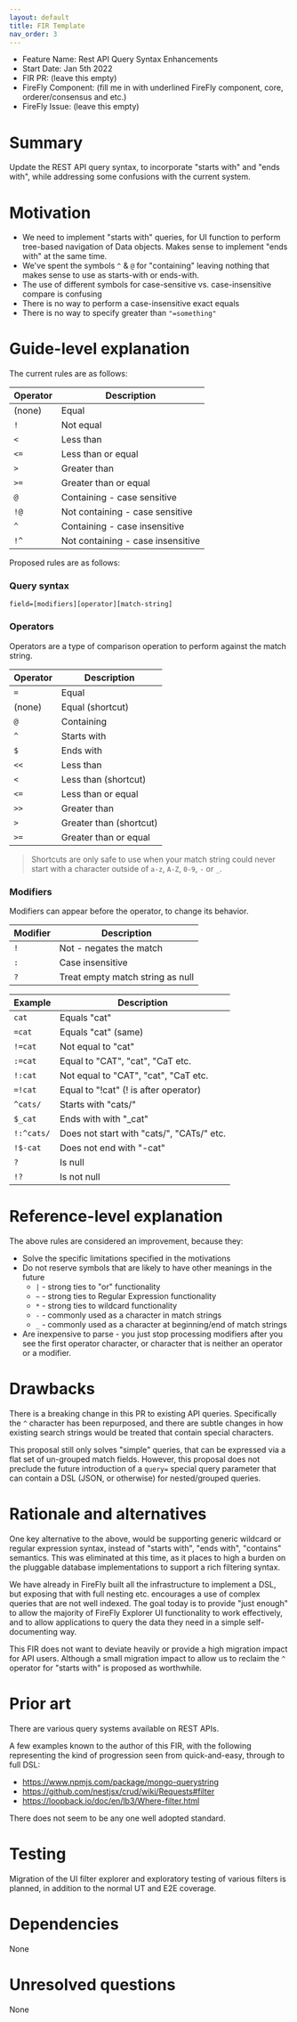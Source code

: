 ```yaml
---
layout: default
title: FIR Template
nav_order: 3
---
```


- Feature Name: Rest API Query Syntax Enhancements
- Start Date: Jan 5th 2022
- FIR PR: (leave this empty)
- FireFly Component: (fill me in with underlined FireFly component, core, orderer/consensus and etc.)
- FireFly Issue: (leave this empty)

# Summary
[summary]: #summary

Update the REST API query syntax, to incorporate "starts with" and "ends with",
while addressing some confusions with the current system.

# Motivation
[motivation]: #motivation

- We need to implement "starts with" queries, for UI function to perform
  tree-based navigation of Data objects. Makes sense to implement
  "ends with" at the same time.
- We've spent the symbols `^` & `@` for "containing" leaving nothing that
  makes sense to use as starts-with or ends-with.
- The use of different symbols for case-sensitive vs. case-insensitive
  compare is confusing
- There is no way to perform a case-insensitive exact equals
- There is no way to specify greater than `"=something"`

# Guide-level explanation
[guide-level-explanation]: #guide-level-explanation

The current rules are as follows:

| Operator | Description                       |
|----------|-----------------------------------|
| (none)   | Equal                             |
| `!`      | Not equal                         |
| `<`      | Less than                         |
| `<=`     | Less than or equal                |
| `>`      | Greater than                      |
| `>=`     | Greater than or equal             |
| `@`      | Containing - case sensitive       |
| `!@`     | Not containing - case sensitive   |
| `^`      | Containing - case insensitive     |
| `!^`     | Not containing - case insensitive |

Proposed rules are as follows:

### Query syntax

`field=[modifiers][operator][match-string]`


### Operators

Operators are a type of comparison operation to
perform against the match string.

| Operator | Description                        |
|----------|------------------------------------|
| `=`      | Equal                              |
| (none)   | Equal (shortcut)                   |
| `@`      | Containing                         |
| `^`      | Starts with                        |
| `$`      | Ends with                          |
| `<<`     | Less than                          |
| `<`      | Less than (shortcut)               |
| `<=`     | Less than or equal                 |
| `>>`     | Greater than                       |
| `>`      | Greater than (shortcut)            |
| `>=`     | Greater than or equal              |

> Shortcuts are only safe to use when your match
> string could never start with a character outside of
> `a-z`, `A-Z`, `0-9`, `-` or `_`.

### Modifiers

Modifiers can appear before the operator, to change its
behavior.

| Modifier | Description                        |
|----------|------------------------------------|
| `!`      | Not - negates the match            |
| `:`      | Case insensitive                   |
| `?`      | Treat empty match string as null   |

| Example      | Description                                |
|--------------|--------------------------------------------|
| `cat`        | Equals "cat"                               |
| `=cat`       | Equals "cat" (same)                        |
| `!=cat`      | Not equal to "cat"                         |
| `:=cat`      | Equal to "CAT", "cat", "CaT etc.           |
| `!:cat`      | Not equal to "CAT", "cat", "CaT etc.       |
| `=!cat`      | Equal to "!cat" (! is after operator)      |
| `^cats/`     | Starts with "cats/"                        |
| `$_cat`      | Ends with with "_cat"                      |
| `!:^cats/`   | Does not start with "cats/", "CATs/" etc.  |
| `!$-cat`     | Does not end with "-cat"                   |
| `?`          | Is null                                    |
| `!?`         | Is not null                                |

# Reference-level explanation
[reference-level-explanation]: #reference-level-explanation

The above rules are considered an improvement, because they:
- Solve the specific limitations specified in the motivations
- Do not reserve symbols that are likely to have other meanings in the future
  - `|` - strong ties to "or" functionality
  - `~` - strong ties to Regular Expression functionality
  - `*` - strong ties to wildcard functionality
  - `-` - commonly used as a character in match strings
  - `_` - commonly used as a character at beginning/end of match strings
- Are inexpensive to parse - you just stop processing modifiers after
  you see the first operator character, or character that is neither an
  operator or a modifier.

# Drawbacks
[drawbacks]: #drawbacks

There is a breaking change in this PR to existing API queries. Specifically
the `^` character has been repurposed, and there are subtle changes in
how existing search strings would be treated that contain special characters.

This proposal still only solves "simple" queries, that can be expressed via
a flat set of un-grouped match fields. However, this proposal does not
preclude the future introduction of a `query=` special query parameter
that can contain a DSL (JSON, or otherwise) for nested/grouped queries.

# Rationale and alternatives
[alternatives]: #alternatives

One key alternative to the above, would be supporting generic wildcard or
regular expression syntax, instead of "starts with", "ends with", "contains"
semantics. This was eliminated at this time, as it places to high a burden
on the pluggable database implementations to support a rich filtering syntax.

We have already in FireFly built all the infrastructure to implement a DSL, but exposing
that with full nesting etc. encourages a use of complex queries that are not well
indexed. The goal today is to provide "just enough" to allow the majority of
FireFly Explorer UI functionality to work effectively, and to allow applications to
query the data they need in a simple self-documenting way.

This FIR does not want to deviate heavily or provide a high migration impact for API
users. Although a small migration impact to allow us to reclaim the `^` operator for
"starts with" is proposed as worthwhile.

# Prior art
[prior-art]: #prior-art

There are various query systems available on REST APIs.

A few examples known to the author of this FIR, with the following representing
the kind of progression seen from quick-and-easy, through to full DSL:
- https://www.npmjs.com/package/mongo-querystring
- https://github.com/nestjsx/crud/wiki/Requests#filter
- https://loopback.io/doc/en/lb3/Where-filter.html

There does not seem to be any one well adopted standard.

# Testing
[testing]: #testing

Migration of the UI filter explorer and exploratory testing of various filters is
planned, in addition to the normal UT and E2E coverage.

# Dependencies
[dependencies]: #dependencies

None

# Unresolved questions
[unresolved]: #unresolved-questions

None
